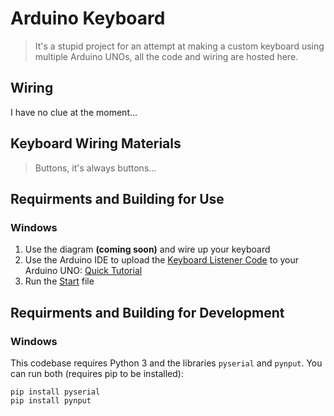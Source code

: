 # Arduino Keyboard
> It's a stupid project for an attempt at making a custom keyboard using multiple Arduino UNOs, all the code and wiring are hosted here.

## Wiring

I have no clue at the moment...

## Keyboard Wiring Materials

> Buttons, it's always buttons...

## Requirments and Building for Use

### Windows

1. Use the diagram **(coming soon)** and wire up your keyboard
2. Use the Arduino IDE to upload the [Keyboard Listener Code](src/KeyboardListener.ino) to your Arduino UNO: [Quick Tutorial](https://www.youtube.com/watch?v=xQfC72VeV7Y)
3. Run the [Start](out/start.exe) file

## Requirments and Building for Development

### Windows

This codebase requires Python 3 and the libraries `pyserial` and `pynput`. You can run both (requires pip to be installed):
```
pip install pyserial
pip install pynput
```
